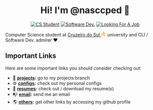 <h1 align="center">Hi! I'm @nasccped 👋</h1>

<!-- showing badges -->
<div align="center">

[![CS Student][cs-student]](#)
[![Software Dev.][software-dev]](#)
[![Looking For A Job][looking-for-a-job]](#)

</div>

Computer Science student at
[Cruzeiro do Sul <img src="./assets/logo-cruzeiro_do_sul.png"
style="height:1rem"
alt="Cruzeiro do Sul logo">][cruzeiro-do-sul-website] university and
CLI / Software Dev. admirer ❤️

Important Links
---------------

Here are some important links you should consider checking out:

- 💎 **[projects][projects-branch]:** go to my projects branch
- ⚙️ **[configs][configs-branch]:** check out my personal configs
- 📄 **[resumes][resumes-branch]:** check out / download my resume(s)
- 📭 **[email][send-me-email]:** send me an email
- 🌎 **[others][my-profile]:** get other links by accessing my github
  profile

<!-- badges area -->
[cs-student]: https://img.shields.io/badge/cs_student-759240?style=for-the-badge
[software-dev]: https://img.shields.io/badge/software%20dev.-F28A17?style=for-the-badge
[looking-for-a-job]: https://img.shields.io/badge/looking_for_a_job-C24444?style=for-the-badge

<!-- resource links -->
[cruzeiro-do-sul-website]: https://www.cruzeirodosul.edu.br/

[projects-branch]: https://github.com/nasccped/nasccped/tree/projects
[configs-branch]: https://github.com/nasccped/nasccped/tree/configs
[resumes-branch]: https://github.com/nasccped/nasccped/tree/resumes
[send-me-email]: mailto:pdbt.contact@gmail.com?subject=Put%20the%20Message%20title%20here%20%E2%9C%8D%EF%B8%8F&body=Don't%20forget%20to%20add...%20well...%20the%20message%20%F0%9F%98%85
[my-profile]: https://github.com/nasccped
